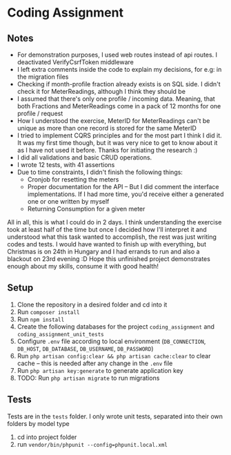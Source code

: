 # Coding Assignment

## Notes

- For demonstration purposes, I used web routes instead of api routes. I deactivated VerifyCsrfToken middleware 
- I left extra comments inside the code to explain my decisions, for e.g: in the migration files
- Checking if month-profile fraction already exists is on SQL side. I didn't check it for MeterReadings, although I think they should be
- I assumed that there's only one profile / incoming data. Meaning, that both Fractions and MeterReadings come in a pack of 12 months for one profile / request
- How I understood the exercise, MeterID for MeterReadings can't be unique as more than one record is stored for the same MeterID
- I tried to implement CQRS principles and for the most part I think I did it. It was my first time though, but it was very nice to get to know about it as I have not used it before. Thanks for initiating the research :)
- I did all validations and basic CRUD operations.
- I wrote 12 tests, with 41 assertions
- Due to time constraints, I didn't finish the following things:
  - Cronjob for resetting the meters
  - Proper documentation for the API – But I did comment the interface implementations. If I had more time, you'd receive either a generated one or one written by myself
  - Returning Consumption for a given meter

All in all, this is what I could do in 2 days. I think understanding the exercise took at least half of the time but once I decided how I'll interpret it and understood what this task wanted to accomplish,
the rest was just writing codes and tests. I would have wanted to finish up with everything, but Christmas is on 24th in Hungary and I had errands to run and also a blackout on 23rd evening :D
Hope this unfinished project demonstrates enough about my skills, consume it with good health! 

## Setup

1. Clone the repository in a desired folder and cd into it
2. Run `composer install` 
3. Run `npm install` 
4. Create the following databases for the project `coding_assignment` and `coding_assignment_unit_tests`
5. Configure `.env` file according to local environment (`DB_CONNECTION`, `DB_HOST`, `DB_DATABASE`, `DB_USERNAME`, `DB_PASSWORD`)
6. Run `php artisan config:clear && php artisan cache:clear` to clear cache – this is needed after any change in the `.env` file
7. Run `php artisan key:generate` to generate application key
8. TODO: Run `php artisan migrate` to run migrations

## Tests

Tests are in the `tests` folder. I only wrote unit tests, separated into their own folders by model type

1. cd into project folder
2. run `vendor/bin/phpunit --config=phpunit.local.xml`
